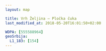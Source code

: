 ```yaml
---
layout: map

title: Vrh Željina – Pločka čuka
last_modified_at: 2018-05-20T16:01:50+02:00

WDPA: [555588964]
geoSrbija:
  L1_183: [154]
---
```

